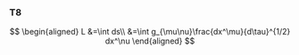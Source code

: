 ### T8

$$
\begin{aligned}
L
&=\int ds\\
&=\int g_{\mu\nu}\frac{dx^\mu}{d\tau}^{1/2} dx^\nu
\end{aligned}
$$


